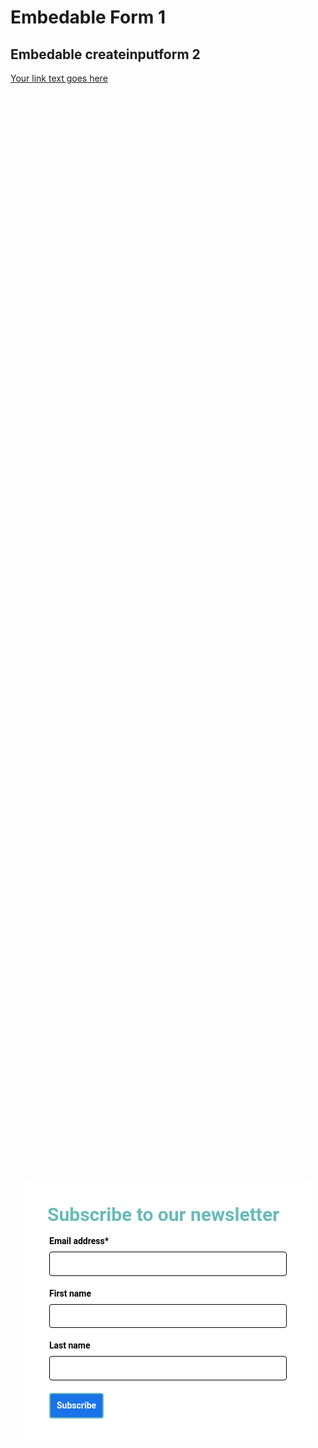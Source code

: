 <!-- Autopilot sidratest capture code -->
<script>
	window.ap3c = window.ap3c || {};
	var ap3c = window.ap3c;
	ap3c.cmd = ap3c.cmd || [];
	ap3c.cmd.push(function() {
		ap3c.init('YdOpqla7nb2nNtwGc2lkcmF0ZXN0', 'https://capture-api-master.stgautopilotapp.com/');
		ap3c.track({v: 0});
	});
	var s, t; s = document.createElement('script'); s.type = 'text/javascript'; s.src = "https://static.ap3stg.com/capture/master/capture.js";
	t = document.getElementsByTagName('script')[0]; t.parentNode.insertBefore(s, t);
</script>

# Embedable Form 1
## Embedable createinputform 2
[Your link text goes here](userinputform.md)

<div id="61dcedd8c232182d67f49be0" style="width: 100%; height: 100%;"><div id="61dcedd8c232182d67f49be0-form" class="61dcedd8c232182d67f49be0-template" style="position: relative; display: flex; height: 100%; align-items: center; justify-content: center;"><style> .ap3w-embeddable-form-61dcedd8c232182d67f49be0 { box-sizing: content-box; width: 100%; font-size: 16px; max-width: 450px; max-height: 100%; overflow: auto; background-color: #ffffff; border: 2px solid transparent; box-shadow: 0 0 10px 3px rgba(0, 0, 0, 0); } .ap3w-embeddable-form-61dcedd8c232182d67f49be0-contained { max-width: 300px; } .ap3w-embeddable-form-61dcedd8c232182d67f49be0:before { content: ' '; display: block; position: absolute; pointer-events: none; left: 0; top: 0; width: 100%; height: 100%; opacity: 80%; background-image: url(null); background-position: center center; background-size: cover; background-repeat: no-repeat; } .ap3w-embeddable-form-content { margin: auto; padding: 32px; } .ap3w-embeddable-form-61dcedd8c232182d67f49be0-top { top: 0; } .ap3w-embeddable-form-61dcedd8c232182d67f49be0-bottom { bottom: 0; } .ap3w-embeddable-form-61dcedd8c232182d67f49be0-rounded { border-radius: 12px; } .ap3w-embeddable-form-61dcedd8c232182d67f49be0 .ap3w-text { margin-bottom: 16px; } .ap3w-embeddable-form-61dcedd8c232182d67f49be0 .ap3w-text * { padding-bottom: 5px; } .ap3w-embeddable-form-61dcedd8c232182d67f49be0 .ap3w-video { margin-bottom: 28px; } .ap3w-embeddable-form-61dcedd8c232182d67f49be0 .ap3w-video.ap3w-video--fill {margin: 0 -32px; margin-bottom: 28px;} .ap3w-embeddable-form-61dcedd8c232182d67f49be0 .ap3w-video.ap3w-video--fill.ap3w-video--first { margin: -32px; margin-bottom: 28px;} .ap3w-embeddable-form-61dcedd8c232182d67f49be0 .ap3w-video.ap3w-video--fill.ap3w-video--last { margin: -32px; margin-top: 20px;} .ap3w-embeddable-form-61dcedd8c232182d67f49be0 .ap3w-image { margin-bottom: 28px; } .ap3w-embeddable-form-61dcedd8c232182d67f49be0 .ap3w-image.ap3w-image--fill {margin: 0 -32px; margin-bottom: 28px;} .ap3w-embeddable-form-61dcedd8c232182d67f49be0 .ap3w-image.ap3w-image--fill.ap3w-image--first { margin: -32px; margin-bottom: 28px;} .ap3w-embeddable-form-61dcedd8c232182d67f49be0 .ap3w-image.ap3w-image--fill.ap3w-image--last { margin: -32px; margin-top: 20px;} .ap3w-embeddable-form-61dcedd8c232182d67f49be0 .ap3w-reaction { margin-bottom: 16px; } .ap3w-embeddable-form-61dcedd8c232182d67f49be0 .ap3w-form { margin-bottom: 16px; } .ap3w-embeddable-form-61dcedd8c232182d67f49be0 .ap3w-form .ap3w-input input[type=text], .ap3w-embeddable-form-61dcedd8c232182d67f49be0 .ap3w-form .ap3w-input input[type=email] { margin-bottom: 12px; } .ap3w-embeddable-form-tcpa-wrapper { text-align: center; margin-top: 12px; } .ap3w-embeddable-form-tcpa__text { color: #616161; margin: 0; font-size: 11px; line-height: 14px; } .ap3-form-br { flex-basis: 100%; height: 0; } </style><div id="selected-_ts5u3bfb8" class=" ap3w-embeddable-form-61dcedd8c232182d67f49be0 ap3w-embeddable-form-61dcedd8c232182d67f49be0-full ap3w-embeddable-form-61dcedd8c232182d67f49be0-solid " data-select="true"><form id="ap3w-embeddable-form-61dcedd8c232182d67f49be0" class="ap3w-embeddable-form-content" style="display:flex;flex-wrap:wrap;justify-content:space-between"><div class="ap3-form-br"></div><style> .ap3w-text-61dcedd8c232182d67f49be0 { position: relative; margin: 0; margin-bottom: 16px; } .ap3w-text-61dcedd8c232182d67f49be0.ap3w-text--last { margin-bottom: 0!important; } .ap3w-text-61dcedd8c232182d67f49be0 * { margin: 0; padding-bottom: 8px; } .ap3w-text-61dcedd8c232182d67f49be0 *:last-child { padding-bottom: 0!important; } .ap3w-text-61dcedd8c232182d67f49be0 a { color: #1a73e8; text-decoration: underline; } .ap3w-text-61dcedd8c232182d67f49be0 h1, .ap3w-text-61dcedd8c232182d67f49be0 h2, .ap3w-text-61dcedd8c232182d67f49be0 h3, .ap3w-text-61dcedd8c232182d67f49be0 h4, .ap3w-text-61dcedd8c232182d67f49be0 h5, .ap3w-text-61dcedd8c232182d67f49be0 h6, .ap3w-text-61dcedd8c232182d67f49be0 p, .ap3w-text-61dcedd8c232182d67f49be0 div> ul { text-transform: unset; text-decoration: unset; text-indent: unset; } .ap3w-text-61dcedd8c232182d67f49be0 h1 { font-family: Roboto, sans-serif; font-size: 30px; line-height: 1.2; color: #68BBB9; font-weight: 700; font-style: normal; } .ap3w-text-61dcedd8c232182d67f49be0 h2 { font-family: Roboto, sans-serif; font-size: 20px; line-height: 1.2; color: #68BBB9; font-weight: 700; font-style: normal; } .ap3w-text-61dcedd8c232182d67f49be0 h3 { font-family: Roboto, Helvetica; font-size: 17px; line-height: 1.2; color: #616161; font-weight: 400; font-style: normal; } .ap3w-text-61dcedd8c232182d67f49be0 h4 { font-family: Roboto, Helvetica; font-size: 14px; line-height: 1.2; color: #616161; font-weight: 400; font-style: normal; } .ap3w-text-61dcedd8c232182d67f49be0 h5 { font-family: Roboto, Helvetica; font-size: 12px; line-height: 1.2; color: #616161; font-weight: 400; font-style: normal; } .ap3w-text-61dcedd8c232182d67f49be0 h6 { font-family: Roboto, Helvetica; font-size: 12px; line-height: 1.2; color: #616161; font-weight: 400; font-style: normal; } .ap3w-text-61dcedd8c232182d67f49be0 p { font-family: Roboto, Helvetica; font-size: 14px; line-height: 1.2; color: #616161; font-weight: 400; font-style: normal; } .ap3w-text-61dcedd8c232182d67f49be0 div > ul { font-family: Roboto, Helvetica; font-size: 14px; line-height: 1.2; color: #616161; font-weight: 400; font-style: normal; } </style><div id="selected-_8v5u38i6d" class="ap3w-text ap3w-text-61dcedd8c232182d67f49be0 ap3w-text--first "><div data-select="true"><h1>Subscribe to our newsletter</h1></div></div><div class="ap3-form-br"></div><style> .ap3w-form-input-61dcedd8c232182d67f49be0 { margin-bottom: 20px; } .ap3w-form-input-61dcedd8c232182d67f49be0 input, .ap3w-form-input-61dcedd8c232182d67f49be0 textarea { margin-top: 8px; box-sizing: border-box; width: 100%; background-color: #FFFFFF; border: 1px solid #000000; color: #000000; outline: none; font-family: Roboto, Helvetica; font-weight: 400; font-style: normal; font-size: 14px; line-height: 1.2; padding: 10px 16px; resize: none; border-radius: 4px; } .ap3w-form-input-61dcedd8c232182d67f49be0 input[type="datetime-local"], .ap3w-form-input-61dcedd8c232182d67f49be0 input[type="date"] { padding: 8px 16px; } .ap3w-form-input-61dcedd8c232182d67f49be0 .ap3w-form-input-label { font-weight: bold; color: #000000; font-family: Roboto, Helvetica; font-size: 14px; line-height: 1.2; } </style><div id="selected-_aqcv9wk8m" class="ap3w-form-input ap3w-form-input-61dcedd8c232182d67f49be0" data-select="true" data-field-id="str::email" data-merge-strategy="override" style="margin-right:3px;margin-left:3px;width:100%"><label for="ap3w-form-input-email-61dcedd8c232182d67f49be0" class="ap3w-form-input-label">Email address*</label><input type="email" id="ap3w-form-input-email-61dcedd8c232182d67f49be0" step="1" name="email" required=""></div><div class="ap3-form-br"></div><style> .ap3w-form-input-61dcedd8c232182d67f49be0 { margin-bottom: 20px; } .ap3w-form-input-61dcedd8c232182d67f49be0 input, .ap3w-form-input-61dcedd8c232182d67f49be0 textarea { margin-top: 8px; box-sizing: border-box; width: 100%; background-color: #FFFFFF; border: 1px solid #000000; color: #000000; outline: none; font-family: Roboto, Helvetica; font-weight: 400; font-style: normal; font-size: 14px; line-height: 1.2; padding: 10px 16px; resize: none; border-radius: 4px; } .ap3w-form-input-61dcedd8c232182d67f49be0 input[type="datetime-local"], .ap3w-form-input-61dcedd8c232182d67f49be0 input[type="date"] { padding: 8px 16px; } .ap3w-form-input-61dcedd8c232182d67f49be0 .ap3w-form-input-label { font-weight: bold; color: #000000; font-family: Roboto, Helvetica; font-size: 14px; line-height: 1.2; } </style><div id="selected-_5wfk6t1ue" class="ap3w-form-input ap3w-form-input-61dcedd8c232182d67f49be0" data-select="true" data-field-id="str::first" data-merge-strategy="override" style="margin-right:3px;margin-left:3px;width:100%"><label for="ap3w-form-input-text-61dcedd8c232182d67f49be0" class="ap3w-form-input-label">First name</label><input type="text" id="ap3w-form-input-text-61dcedd8c232182d67f49be0" step="1" name="first_name"></div><div class="ap3-form-br"></div><style> .ap3w-form-input-61dcedd8c232182d67f49be0 { margin-bottom: 20px; } .ap3w-form-input-61dcedd8c232182d67f49be0 input, .ap3w-form-input-61dcedd8c232182d67f49be0 textarea { margin-top: 8px; box-sizing: border-box; width: 100%; background-color: #FFFFFF; border: 1px solid #000000; color: #000000; outline: none; font-family: Roboto, Helvetica; font-weight: 400; font-style: normal; font-size: 14px; line-height: 1.2; padding: 10px 16px; resize: none; border-radius: 4px; } .ap3w-form-input-61dcedd8c232182d67f49be0 input[type="datetime-local"], .ap3w-form-input-61dcedd8c232182d67f49be0 input[type="date"] { padding: 8px 16px; } .ap3w-form-input-61dcedd8c232182d67f49be0 .ap3w-form-input-label { font-weight: bold; color: #000000; font-family: Roboto, Helvetica; font-size: 14px; line-height: 1.2; } </style><div id="selected-_kalp4uucw" class="ap3w-form-input ap3w-form-input-61dcedd8c232182d67f49be0" data-select="true" data-field-id="str::last" data-merge-strategy="override" style="margin-right:3px;margin-left:3px;width:100%"><label for="ap3w-form-input-text-61dcedd8c232182d67f49be0" class="ap3w-form-input-label">Last name</label><input type="text" id="ap3w-form-input-text-61dcedd8c232182d67f49be0" step="1" name="last_name"></div><div class="ap3-form-br"></div><style> .ap3w-form-button-61dcedd8c232182d67f49be0 button { cursor: pointer; padding: 10px; font-weight: bold; outline: none; margin-left: 3px; border: 2px solid #68BBB9; color: #ffffff; background-color: #1a73e8; font-family: Roboto, Helvetica; font-size: 14px; line-height: 1.2; border-radius: 4px; flex: 1; } </style><div id="selected-_hr3hcawyc" class=" ap3w-form-button ap3w-form-button-61dcedd8c232182d67f49be0 "><button id="ap3w-form-button-61dcedd8c232182d67f49be0" type="submit" data-select="true" data-button-on-click="thank-you">Subscribe</button></div></form></div></div><div id="61dcedd8c232182d67f49be0-thank-you" class="61dcedd8c232182d67f49be0-template" style="position: relative; display: none; height: 100%; align-items: center; justify-content: center;"><style> .ap3w-embeddable-form-61dcedd8c232182d67f49be0 { box-sizing: content-box; width: 100%; font-size: 16px; max-width: 450px; max-height: 100%; overflow: auto; background-color: #ffffff; border: 2px solid transparent; box-shadow: 0 0 10px 3px rgba(0, 0, 0, 0); } .ap3w-embeddable-form-61dcedd8c232182d67f49be0-contained { max-width: 300px; } .ap3w-embeddable-form-61dcedd8c232182d67f49be0:before { content: ' '; display: block; position: absolute; pointer-events: none; left: 0; top: 0; width: 100%; height: 100%; opacity: 80%; background-image: url(null); background-position: center center; background-size: cover; background-repeat: no-repeat; } .ap3w-embeddable-form-content { margin: auto; padding: 32px; } .ap3w-embeddable-form-61dcedd8c232182d67f49be0-top { top: 0; } .ap3w-embeddable-form-61dcedd8c232182d67f49be0-bottom { bottom: 0; } .ap3w-embeddable-form-61dcedd8c232182d67f49be0-rounded { border-radius: 12px; } .ap3w-embeddable-form-61dcedd8c232182d67f49be0 .ap3w-text { margin-bottom: 16px; } .ap3w-embeddable-form-61dcedd8c232182d67f49be0 .ap3w-text * { padding-bottom: 5px; } .ap3w-embeddable-form-61dcedd8c232182d67f49be0 .ap3w-video { margin-bottom: 28px; } .ap3w-embeddable-form-61dcedd8c232182d67f49be0 .ap3w-video.ap3w-video--fill {margin: 0 -32px; margin-bottom: 28px;} .ap3w-embeddable-form-61dcedd8c232182d67f49be0 .ap3w-video.ap3w-video--fill.ap3w-video--first { margin: -32px; margin-bottom: 28px;} .ap3w-embeddable-form-61dcedd8c232182d67f49be0 .ap3w-video.ap3w-video--fill.ap3w-video--last { margin: -32px; margin-top: 20px;} .ap3w-embeddable-form-61dcedd8c232182d67f49be0 .ap3w-image { margin-bottom: 28px; } .ap3w-embeddable-form-61dcedd8c232182d67f49be0 .ap3w-image.ap3w-image--fill {margin: 0 -32px; margin-bottom: 28px;} .ap3w-embeddable-form-61dcedd8c232182d67f49be0 .ap3w-image.ap3w-image--fill.ap3w-image--first { margin: -32px; margin-bottom: 28px;} .ap3w-embeddable-form-61dcedd8c232182d67f49be0 .ap3w-image.ap3w-image--fill.ap3w-image--last { margin: -32px; margin-top: 20px;} .ap3w-embeddable-form-61dcedd8c232182d67f49be0 .ap3w-reaction { margin-bottom: 16px; } .ap3w-embeddable-form-61dcedd8c232182d67f49be0 .ap3w-form { margin-bottom: 16px; } .ap3w-embeddable-form-61dcedd8c232182d67f49be0 .ap3w-form .ap3w-input input[type=text], .ap3w-embeddable-form-61dcedd8c232182d67f49be0 .ap3w-form .ap3w-input input[type=email] { margin-bottom: 12px; } .ap3w-embeddable-form-tcpa-wrapper { text-align: center; margin-top: 12px; } .ap3w-embeddable-form-tcpa__text { color: #616161; margin: 0; font-size: 11px; line-height: 14px; } .ap3-form-br { flex-basis: 100%; height: 0; } </style><div id="selected-_vommi13ut" class=" ap3w-embeddable-form-61dcedd8c232182d67f49be0 ap3w-embeddable-form-61dcedd8c232182d67f49be0-full ap3w-embeddable-form-61dcedd8c232182d67f49be0-solid " data-select="true"><form id="ap3w-embeddable-form-61dcedd8c232182d67f49be0" class="ap3w-embeddable-form-content" style="display:flex;flex-wrap:wrap;justify-content:space-between"><div class="ap3-form-br"></div><style> .ap3w-text-61dcedd8c232182d67f49be0 { position: relative; margin: 0; margin-bottom: 16px; } .ap3w-text-61dcedd8c232182d67f49be0.ap3w-text--last { margin-bottom: 0!important; } .ap3w-text-61dcedd8c232182d67f49be0 * { margin: 0; padding-bottom: 8px; } .ap3w-text-61dcedd8c232182d67f49be0 *:last-child { padding-bottom: 0!important; } .ap3w-text-61dcedd8c232182d67f49be0 a { color: #1a73e8; text-decoration: underline; } .ap3w-text-61dcedd8c232182d67f49be0 h1, .ap3w-text-61dcedd8c232182d67f49be0 h2, .ap3w-text-61dcedd8c232182d67f49be0 h3, .ap3w-text-61dcedd8c232182d67f49be0 h4, .ap3w-text-61dcedd8c232182d67f49be0 h5, .ap3w-text-61dcedd8c232182d67f49be0 h6, .ap3w-text-61dcedd8c232182d67f49be0 p, .ap3w-text-61dcedd8c232182d67f49be0 div> ul { text-transform: unset; text-decoration: unset; text-indent: unset; } .ap3w-text-61dcedd8c232182d67f49be0 h1 { font-family: Roboto, sans-serif; font-size: 30px; line-height: 1.2; color: #68BBB9; font-weight: 700; font-style: normal; } .ap3w-text-61dcedd8c232182d67f49be0 h2 { font-family: Roboto, sans-serif; font-size: 20px; line-height: 1.2; color: #68BBB9; font-weight: 700; font-style: normal; } .ap3w-text-61dcedd8c232182d67f49be0 h3 { font-family: Roboto, Helvetica; font-size: 17px; line-height: 1.2; color: #616161; font-weight: 400; font-style: normal; } .ap3w-text-61dcedd8c232182d67f49be0 h4 { font-family: Roboto, Helvetica; font-size: 14px; line-height: 1.2; color: #616161; font-weight: 400; font-style: normal; } .ap3w-text-61dcedd8c232182d67f49be0 h5 { font-family: Roboto, Helvetica; font-size: 12px; line-height: 1.2; color: #616161; font-weight: 400; font-style: normal; } .ap3w-text-61dcedd8c232182d67f49be0 h6 { font-family: Roboto, Helvetica; font-size: 12px; line-height: 1.2; color: #616161; font-weight: 400; font-style: normal; } .ap3w-text-61dcedd8c232182d67f49be0 p { font-family: Roboto, Helvetica; font-size: 14px; line-height: 1.2; color: #616161; font-weight: 400; font-style: normal; } .ap3w-text-61dcedd8c232182d67f49be0 div > ul { font-family: Roboto, Helvetica; font-size: 14px; line-height: 1.2; color: #616161; font-weight: 400; font-style: normal; } </style><div id="selected-_50nim35ah" class="ap3w-text ap3w-text-61dcedd8c232182d67f49be0 ap3w-text--first ap3w-text--last"><div data-select="true"><h2>Thank you!</h2></div></div></form></div></div></div>
